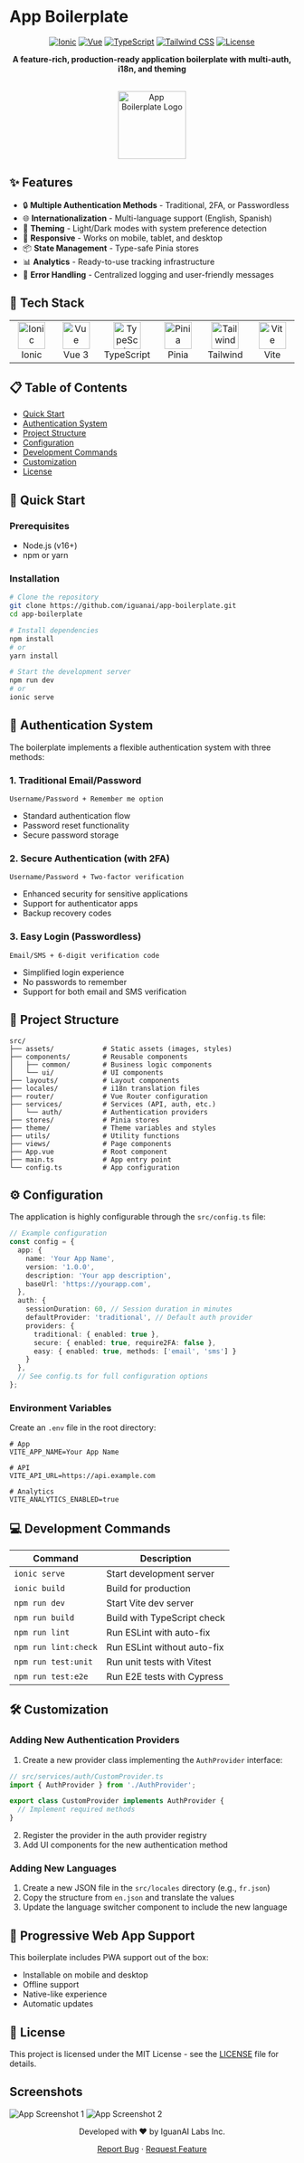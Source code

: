 # App Boilerplate

<div align="center">

[![Ionic](https://img.shields.io/badge/Ionic-8.5.0-3880FF?style=for-the-badge&logo=ionic&logoColor=white)](https://ionicframework.com/)
[![Vue](https://img.shields.io/badge/Vue.js-3.5-4FC08D?style=for-the-badge&logo=vue.js&logoColor=white)](https://vuejs.org/)
[![TypeScript](https://img.shields.io/badge/TypeScript-5.8-3178C6?style=for-the-badge&logo=typescript&logoColor=white)](https://www.typescriptlang.org/)
[![Tailwind CSS](https://img.shields.io/badge/Tailwind_CSS-4.0-38B2AC?style=for-the-badge&logo=tailwind-css&logoColor=white)](https://tailwindcss.com/)
[![License](https://img.shields.io/badge/License-MIT-yellow.svg?style=for-the-badge)](LICENSE)

<p align="center">
  <b>A feature-rich, production-ready application boilerplate with multi-auth, i18n, and theming</b>
</p>

<br/>

<img src="public/favicon.png" alt="App Boilerplate Logo" width="120" height="120">


</div>

## ✨ Features

- 🔒 **Multiple Authentication Methods** - Traditional, 2FA, or Passwordless
- 🌐 **Internationalization** - Multi-language support (English, Spanish)
- 🎨 **Theming** - Light/Dark modes with system preference detection
- 📱 **Responsive** - Works on mobile, tablet, and desktop
- 📦 **State Management** - Type-safe Pinia stores
- 📊 **Analytics** - Ready-to-use tracking infrastructure
- 🚨 **Error Handling** - Centralized logging and user-friendly messages

## 🚀 Tech Stack

<table>
  <tr>
    <td align="center" width="96">
      <img src="https://ionicframework.com/img/meta/logo.png" width="48" height="48" alt="Ionic" />
      <br>Ionic
    </td>
    <td align="center" width="96">
      <img src="https://vuejs.org/images/logo.png" width="48" height="48" alt="Vue" />
      <br>Vue 3
    </td>
    <td align="center" width="96">
      <img src="https://raw.githubusercontent.com/github/explore/80688e429a7d4ef2fca1e82350fe8e3517d3494d/topics/typescript/typescript.png" width="48" height="48" alt="TypeScript" />
      <br>TypeScript
    </td>
    <td align="center" width="96">
      <img src="https://pinia.vuejs.org/logo.svg" width="48" height="48" alt="Pinia" />
      <br>Pinia
    </td>
    <td align="center" width="96">
      <img src="https://tailwindcss.com/_next/static/media/tailwindcss-mark.79614a5f61617ba49a0891494521226b.svg" width="48" height="48" alt="Tailwind" />
      <br>Tailwind
    </td>
    <td align="center" width="96">
      <img src="https://upload.wikimedia.org/wikipedia/commons/f/f1/Vitejs-logo.svg" width="48" height="48" alt="Vite" />
      <br>Vite
    </td>
  </tr>
</table>

## 📋 Table of Contents

- [Quick Start](#-quick-start)
- [Authentication System](#-authentication-system)
- [Project Structure](#-project-structure)
- [Configuration](#-configuration)
- [Development Commands](#-development-commands)
- [Customization](#-customization)
- [License](#-license)

## 🏁 Quick Start

### Prerequisites

- Node.js (v16+)
- npm or yarn

### Installation

```bash
# Clone the repository
git clone https://github.com/iguanai/app-boilerplate.git
cd app-boilerplate

# Install dependencies
npm install
# or
yarn install

# Start the development server
npm run dev
# or
ionic serve
```

## 🔐 Authentication System

The boilerplate implements a flexible authentication system with three methods:

### 1. Traditional Email/Password

```
Username/Password + Remember me option
```

- Standard authentication flow
- Password reset functionality
- Secure password storage

### 2. Secure Authentication (with 2FA)

```
Username/Password + Two-factor verification
```

- Enhanced security for sensitive applications
- Support for authenticator apps
- Backup recovery codes

### 3. Easy Login (Passwordless)

```
Email/SMS + 6-digit verification code
```

- Simplified login experience
- No passwords to remember
- Support for both email and SMS verification

## 📁 Project Structure

```
src/
├── assets/            # Static assets (images, styles)
├── components/        # Reusable components
│   ├── common/        # Business logic components
│   └── ui/            # UI components
├── layouts/           # Layout components
├── locales/           # i18n translation files
├── router/            # Vue Router configuration
├── services/          # Services (API, auth, etc.)
│   └── auth/          # Authentication providers
├── stores/            # Pinia stores
├── theme/             # Theme variables and styles
├── utils/             # Utility functions
├── views/             # Page components
├── App.vue            # Root component
├── main.ts            # App entry point
└── config.ts          # App configuration
```

## ⚙️ Configuration

The application is highly configurable through the `src/config.ts` file:

```typescript
// Example configuration
const config = {
  app: {
    name: 'Your App Name',
    version: '1.0.0',
    description: 'Your app description',
    baseUrl: 'https://yourapp.com',
  },
  auth: {
    sessionDuration: 60, // Session duration in minutes
    defaultProvider: 'traditional', // Default auth provider
    providers: {
      traditional: { enabled: true },
      secure: { enabled: true, require2FA: false },
      easy: { enabled: true, methods: ['email', 'sms'] }
    }
  },
  // See config.ts for full configuration options
};
```

### Environment Variables

Create an `.env` file in the root directory:

```
# App
VITE_APP_NAME=Your App Name

# API
VITE_API_URL=https://api.example.com

# Analytics
VITE_ANALYTICS_ENABLED=true
```

## 💻 Development Commands

| Command | Description |
|---------|-------------|
| `ionic serve` | Start development server |
| `ionic build` | Build for production |
| `npm run dev` | Start Vite dev server |
| `npm run build` | Build with TypeScript check |
| `npm run lint` | Run ESLint with auto-fix |
| `npm run lint:check` | Run ESLint without auto-fix |
| `npm run test:unit` | Run unit tests with Vitest |
| `npm run test:e2e` | Run E2E tests with Cypress |

## 🛠️ Customization

### Adding New Authentication Providers

1. Create a new provider class implementing the `AuthProvider` interface:

```typescript
// src/services/auth/CustomProvider.ts
import { AuthProvider } from './AuthProvider';

export class CustomProvider implements AuthProvider {
  // Implement required methods
}
```

2. Register the provider in the auth provider registry
3. Add UI components for the new authentication method

### Adding New Languages

1. Create a new JSON file in the `src/locales` directory (e.g., `fr.json`)
2. Copy the structure from `en.json` and translate the values
3. Update the language switcher component to include the new language

## 📱 Progressive Web App Support

This boilerplate includes PWA support out of the box:

- Installable on mobile and desktop
- Offline support
- Native-like experience
- Automatic updates

## 📝 License

This project is licensed under the MIT License - see the [LICENSE](LICENSE) file for details.


## Screenshots
<img src="https://github.com/user-attachments/assets/97812e14-bb01-461f-b738-14ba2a52dee8" alt="App Screenshot 1">
<img src="https://github.com/user-attachments/assets/c39eacaa-f28c-4039-95d1-6f1643a20e7f" alt="App Screenshot 2"


---

<div align="center">
  <p>Developed with ❤️ by IguanAI Labs Inc.</p>
  <p>
    <a href="https://github.com/iguanai/app-boilerplate/issues">Report Bug</a>
    ·
    <a href="https://github.com/iguanai/app-boilerplate/issues">Request Feature</a>
  </p>
</div>

